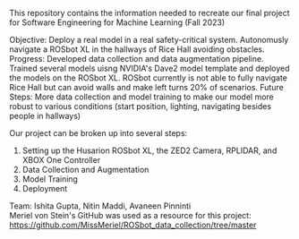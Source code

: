 This repository contains the information needed to recreate our final project for Software Engineering for Machine Learning (Fall 2023)

Objective: Deploy a real model in a real safety-critical system. Autonomusly navigate a ROSbot XL in the hallways of Rice Hall avoiding obstacles.
Progress: Developed data collection and data augmentation pipeline. Trained several models uisng NVIDIA's Dave2 model template and deployed the models on the ROSbot XL. ROSbot currently is not able to fully navigate Rice Hall but can avoid walls and make left turns 20% of scenarios.
Future Steps: More data collection and model training to make our model more robust to various conditions (start position, lighting, navigating besides people in hallways)

Our project can be broken up into several steps:
1. Setting up the Husarion ROSbot XL, the ZED2 Camera, RPLIDAR, and XBOX One Controller
2. Data Collection and Augmentation
3. Model Training
4. Deployment


Team: Ishita Gupta, Nitin Maddi, Avaneen Pinninti  
Meriel von Stein's GitHub was used as a resource for this project: https://github.com/MissMeriel/ROSbot_data_collection/tree/master

